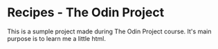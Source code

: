#  Recipes - The Odin Project

This is a sumple project made during The Odin Project course.
It's main purpose is to learn me a little html.